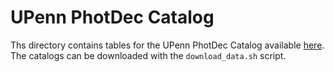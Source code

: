 # UPenn PhotDec Catalog

Ths directory contains tables for the  UPenn PhotDec Catalog available [here](http://alan-meert-website-aws.s3-website-us-east-1.amazonaws.com/fit_catalog/download/index.html).  The catalogs can be downloaded with the `download_data.sh` script.




